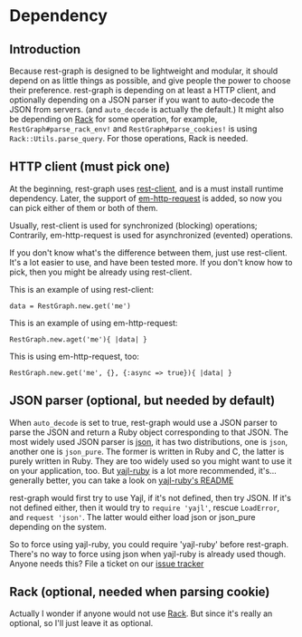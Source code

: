 
# Dependency

## Introduction

Because rest-graph is designed to be lightweight and modular, it should
depend on as little things as possible, and give people the power to choose
their preference. rest-graph is depending on at least a HTTP client, and
optionally depending on a JSON parser if you want to auto-decode the JSON
from servers. (and `auto_decode` is actually the default.) It might also be
depending on [Rack][] for some operation, for example,
`RestGraph#parse_rack_env!` and `RestGraph#parse_cookies!` is using
`Rack::Utils.parse_query`. For those operations, Rack is needed.

[Rack]: https://github.com/rack/rack

## HTTP client (must pick one)

At the beginning, rest-graph uses [rest-client][], and is a must install
runtime dependency. Later, the support of [em-http-request][] is added,
so now you can pick either of them or both of them.

Usually, rest-client is used for synchronized (blocking) operations;
Contrarily, em-http-request is used for asynchronized (evented) operations.

If you don't know what's the difference between them, just use rest-client.
It's a lot easier to use, and have been tested more. If you don't know how
to pick, then you might be already using rest-client.

This is an example of using rest-client:

    data = RestGraph.new.get('me')

This is an example of using em-http-request:

    RestGraph.new.aget('me'){ |data| }

This is using em-http-request, too:

    RestGraph.new.get('me', {}, {:async => true}){ |data| }

[rest-client]: https://github.com/archiloque/rest-client
[em-http-request]: https://github.com/igrigorik/em-http-request

## JSON parser (optional, but needed by default)

When `auto_decode` is set to true, rest-graph would use a JSON parser to
parse the JSON and return a Ruby object corresponding to that JSON. The most
widely used JSON parser is [json][], it has two distributions, one is `json`,
another one is `json_pure`. The former is written in Ruby and C, the latter
is purely written in Ruby. They are too widely used so you might want to
use it on your application, too. But [yajl-ruby][] is a lot more recommended,
it's... generally better, you can take a look on [yajl-ruby's README][]

rest-graph would first try to use Yajl, if it's not defined, then try JSON.
If it's not defined either, then it would try to `require 'yajl'`, rescue
`LoadError`, and `request 'json'`. The latter would either load json or
json_pure depending on the system.

So to force using yajl-ruby, you could require 'yajl-ruby' before rest-graph.
There's no way to force using json when yajl-ruby is already used though.
Anyone needs this? File a ticket on our [issue tracker][]

[json]: https://github.com/flori/json
[yajl-ruby]: https://github.com/brianmario/yajl-ruby
[yajl-ruby's README]: https://github.com/brianmario/yajl-ruby/blob/master/README.rdoc
[issue tracker]: https://github.com/cardinalblue/rest-graph/issues

## Rack (optional, needed when parsing cookie)

Actually I wonder if anyone would not use [Rack][]. But since it's really an
optional, so I'll just leave it as optional.
